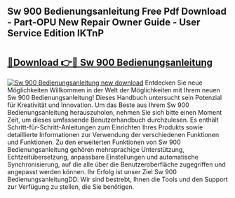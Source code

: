 ## Sw 900 Bedienungsanleitung Free Pdf Download - Part-OPU New Repair Owner Guide - User Service Edition IKTnP

# <h2><a href="http://df0grs.blite.top/?on=Sw+900+Bedienungsanleitung">🔗Download 👉🔴 Sw 900 Bedienungsanleitung</a></h2>

[![Sw 900 Bedienungsanleitung new download](https://i.imgur.com/lujVjoI.png)](http://df0grs.blite.top/?on=Sw+900+Bedienungsanleitung)
Entdecken Sie neue Möglichkeiten Willkommen in der Welt der Möglichkeiten mit Ihrem neuen Sw 900 Bedienungsanleitung! Dieses Handbuch untersucht sein Potenzial für Kreativität und Innovation. Um das Beste aus Ihrem Sw 900 Bedienungsanleitung herauszuholen, nehmen Sie sich bitte einen Moment Zeit, um dieses umfassende Benutzerhandbuch durchzulesen. Es enthält Schritt-für-Schritt-Anleitungen zum Einrichten Ihres Produkts sowie detaillierte Informationen zur Verwendung der verschiedenen Funktionen und Funktionen. Zu den erweiterten Funktionen von Sw 900 Bedienungsanleitung gehören mehrsprachige Unterstützung, Echtzeitübersetzung, anpassbare Einstellungen und automatische Synchronisierung, auf die alle über die Benutzeroberfläche zugegriffen und angepasst werden können. Ihr Erfolg ist unser Ziel Sw 900 BedienungsanleitungDD. Wir sind bestrebt, Ihnen die Tools und den Support zur Verfügung zu stellen, die Sie benötigen.
